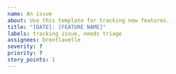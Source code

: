 ```yaml
---
name: An issue
about: Use this template for tracking new features.
title: "[DATE]: [FEATURE NAME]"
labels: tracking issue, needs triage
assignees: brentlavelle
severity: ?
priority: ?
story_points: 1
---
```

